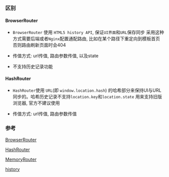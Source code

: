 
### 区别

#### BrowserRouter

- `BrowserRouter` 使用 `HTML5 history API`, 保证`UI界面`和`URL`保存同步
采用这种方式需要后端或者`Nginx`配置通配路由, 比如在某个路径下重定向到模板首页 否则路由刷新页面时会404

- 传值方式: url传值, 路由参数传值, 以及state

- 不支持历史记录功能

#### HashRouter

- `HashRouter`使用 `URL`(即 `window.location.hash`) 的哈希部分来保持UI与URL同步的。哈希历史记录不支持`location.key`和`location.state` 用来支持旧版浏览器, 官方不建议使用

- 传值方式: url传值, 路由参数传值

### 参考

[BrowserRouter](https://github.com/ReactTraining/react-router/blob/b77283cb75/packages/react-router-dom/docs/api/BrowserRouter.md)

[HashRouter](https://github.com/ReactTraining/react-router/blob/b77283cb75/packages/react-router-dom/docs/api/HashRouter.md)

[MemoryRouter](https://github.com/ReactTraining/react-router/blob/b77283cb75/packages/react-router-dom/docs/api/MemoryRouter.md)

[history](https://github.com/ReactTraining/history)

